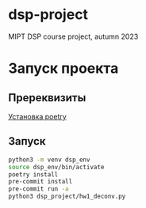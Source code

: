# dsp-project

MIPT DSP course project, autumn 2023

# Запуск проекта

## Пререквизиты

[Установка poetry](https://python-poetry.org/docs/#installation)

## Запуск

```bash
python3 -m venv dsp_env
source dsp_env/bin/activate
poetry install
pre-commit install
pre-commit run -a
python3 dsp_project/hw1_deconv.py
```
